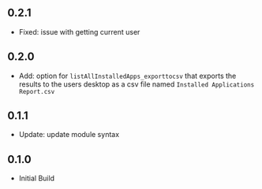 ## 0.2.1
- Fixed: issue with getting current user


## 0.2.0
- Add: option for `listAllInstalledApps_exporttocsv` that exports the results to the users desktop as a csv file named `Installed Applications Report.csv`

## 0.1.1
- Update: update module syntax

## 0.1.0
- Initial Build
